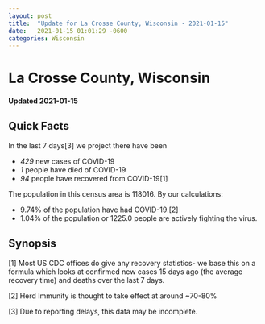 ```yaml
---
layout: post
title:  "Update for La Crosse County, Wisconsin - 2021-01-15"
date:   2021-01-15 01:01:29 -0600
categories: Wisconsin
---
```


# La Crosse County, Wisconsin
#### Updated 2021-01-15

## Quick Facts

In the last 7 days[3] we project there have been
- *429* new cases of COVID-19
- *1* people have died of COVID-19
- *94* people have recovered from COVID-19[1]

The population in this census area is 118016. By our calculations:
- 9.74% of the population have had COVID-19.[2]
- 1.04% of the population or 1225.0 people are actively fighting the virus.

## Synopsis




[1] Most US CDC offices do give any recovery statistics- we base this on a formula which looks at confirmed new cases
15 days ago (the average recovery time) and deaths over the last 7 days.

[2] Herd Immunity is thought to take effect at around ~70-80%

[3] Due to reporting delays, this data may be incomplete.
 
    